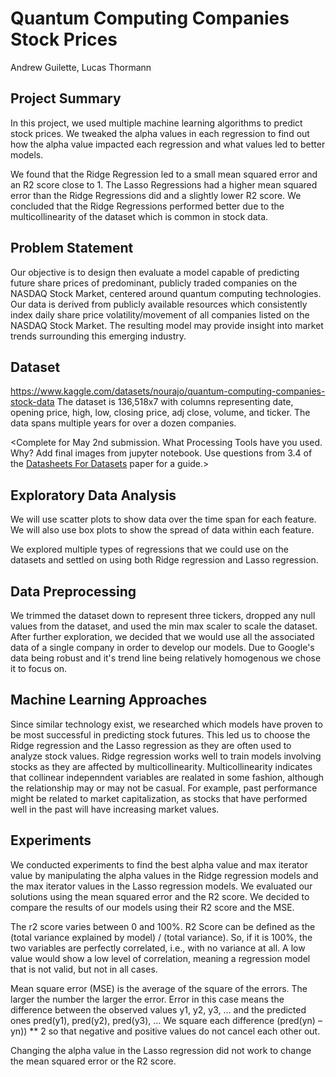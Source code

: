 #  Quantum Computing Companies Stock Prices
Andrew Guilette, Lucas Thormann

## Project Summary
In this project, we used multiple machine learning algorithms to predict stock prices. We tweaked the alpha values in each regression to find out how the alpha value impacted each regression and what values led to better models.

We found that the Ridge Regression led to a small mean squared error and an R2 score close to 1. The Lasso Regressions had a higher mean squared error than the Ridge Regressions did and a slightly lower R2 score. We concluded that the Ridge Regressions performed better due to the multicollinearity of the dataset which is common in stock data.

## Problem Statement 
Our objective is to design then evaluate a model capable of predicting future share prices of predominant, publicly traded companies on the NASDAQ Stock Market, centered around quantum computing technologies. Our data is derived from publicly available resources which consistently index daily share price volatility/movement of all companies listed on the NASDAQ Stock Market. The resulting model may provide insight into market trends surrounding this emerging industry.


## Dataset 
https://www.kaggle.com/datasets/nourajo/quantum-computing-companies-stock-data
The dataset is 136,518x7 with columns representing date, opening price, high, low, closing price, adj close, volume, and ticker. The data spans multiple years for over a dozen companies.

<Complete for May 2nd submission. What Processing Tools have you used.  Why?  Add final images from jupyter notebook. Use questions from 3.4 of the [Datasheets For Datasets](https://arxiv.org/abs/1803.09010) paper for a guide.>  


## Exploratory Data Analysis 
We will use scatter plots to show data over the time span for each feature. We will also use box plots to show the spread of data within each feature.

We explored multiple types of regressions that we could use on the datasets and settled on using both Ridge regression and Lasso regression.

## Data Preprocessing 
We trimmed the dataset down to represent three tickers, dropped any null values from the dataset, and used the min max scaler to scale the dataset. After further exploration, we decided that we would use all the associated data of a single company in order to develop our models. Due to Google's data being robust and it's trend line being relatively homogenous we chose it to focus on.

## Machine Learning Approaches
Since similar technology exist, we researched which models have proven to be most successful in predicting stock futures. This led us to choose the Ridge regression and the Lasso regression as they are often used to analyze stock values. Ridge regression works well to train models involving stocks as they are affected by multicollinearity. Multicollinearity indicates that collinear indepenndent variables are realated in some fashion, although the relationship may or may not be casual. For example, past performance might be related to market capitalization, as stocks that have performed well in the past will have increasing market values.

## Experiments
We conducted experiments to find the best alpha value and max iterator value by manipulating the alpha values in the Ridge regression models and the max iterator values in the Lasso regression models. We evaluated our solutions using the mean squared error and the R2 score. 
We decided to compare the results of our models using their R2 score and the MSE.

The r2 score varies between 0 and 100%. R2 Score can be defined as the (total variance explained by model) / (total variance). So, if it is 100%, the two variables are perfectly correlated, i.e., with no variance at all. A low value would show a low level of correlation, meaning a regression model that is not valid, but not in all cases.

Mean square error (MSE) is the average of the square of the errors. The larger the number the larger the error. Error in this case means the difference between the observed values y1, y2, y3, … and the predicted ones pred(y1), pred(y2), pred(y3), … We square each difference (pred(yn) – yn)) ** 2 so that negative and positive values do not cancel each other out. 

Changing the alpha value in the Lasso regression did not work to change the mean squared error or the R2 score. 
